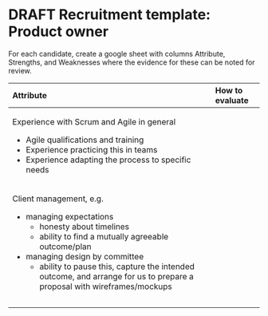 # DRAFT Recruitment template: Product owner

For each candidate, create a google sheet with columns Attribute, Strengths, and Weaknesses where the evidence for these can be noted for review.

<table>
  <thead>
    <tr>
      <th style="text-align:left">Attribute</th>
      <th style="text-align:left">How to evaluate</th>
    </tr>
  </thead>
  <tbody>
    <tr>
      <td style="text-align:left">
        <p>Experience with Scrum and Agile in general</p>
        <ul>
          <li>Agile qualifications and training</li>
          <li>Experience practicing this in teams</li>
          <li>Experience adapting the process to specific needs</li>
        </ul>
      </td>
      <td style="text-align:left"></td>
    </tr>
    <tr>
      <td style="text-align:left">
        <p>Client management, e.g.</p>
        <ul>
          <li>managing expectations
            <ul>
              <li>honesty about timelines</li>
              <li>ability to find a mutually agreeable outcome/plan</li>
            </ul>
          </li>
          <li>managing design by committee
            <ul>
              <li>ability to pause this, capture the intended outcome, and arrange for us
                to prepare a proposal with wireframes/mockups</li>
            </ul>
          </li>
        </ul>
      </td>
      <td style="text-align:left"></td>
    </tr>
    <tr>
      <td style="text-align:left"></td>
      <td style="text-align:left"></td>
    </tr>
    <tr>
      <td style="text-align:left"></td>
      <td style="text-align:left"></td>
    </tr>
  </tbody>
</table>





